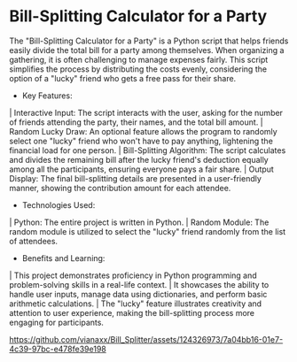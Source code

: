 # Bill-Splitting Calculator for a Party

The "Bill-Splitting Calculator for a Party" is a Python script that helps friends easily divide the total bill for a party among themselves. When organizing a gathering, it is often challenging to manage expenses fairly. This script simplifies the process by distributing the costs evenly, considering the option of a "lucky" friend who gets a free pass for their share.

- Key Features:

| Interactive Input: The script interacts with the user, asking for the number of friends attending the party, their names, and the total bill amount.
| Random Lucky Draw: An optional feature allows the program to randomly select one "lucky" friend who won't have to pay anything, lightening the financial load for one person.
| Bill-Splitting Algorithm: The script calculates and divides the remaining bill after the lucky friend's deduction equally among all the participants, ensuring everyone pays a fair share.
| Output Display: The final bill-splitting details are presented in a user-friendly manner, showing the contribution amount for each attendee.

- Technologies Used:

| Python: The entire project is written in Python.
| Random Module: The random module is utilized to select the "lucky" friend randomly from the list of attendees.

- Benefits and Learning:

| This project demonstrates proficiency in Python programming and problem-solving skills in a real-life context.
| It showcases the ability to handle user inputs, manage data using dictionaries, and perform basic arithmetic calculations.
| The "lucky" feature illustrates creativity and attention to user experience, making the bill-splitting process more engaging for participants.



https://github.com/vianaxx/Bill_Splitter/assets/124326973/7a04bb16-01e7-4c39-97bc-e478fe39e198

